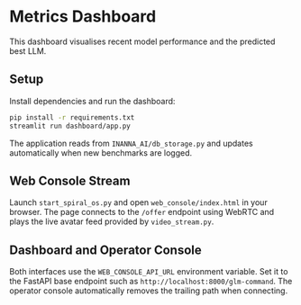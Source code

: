 # Metrics Dashboard

This dashboard visualises recent model performance and the predicted best LLM.

## Setup

Install dependencies and run the dashboard:

```bash
pip install -r requirements.txt
streamlit run dashboard/app.py
```

The application reads from `INANNA_AI/db_storage.py` and updates automatically
when new benchmarks are logged.

## Web Console Stream

Launch `start_spiral_os.py` and open `web_console/index.html` in your browser.
The page connects to the `/offer` endpoint using WebRTC and plays the live
avatar feed provided by `video_stream.py`.

## Dashboard and Operator Console

Both interfaces use the `WEB_CONSOLE_API_URL` environment variable. Set it to
the FastAPI base endpoint such as `http://localhost:8000/glm-command`. The
operator console automatically removes the trailing path when connecting.
